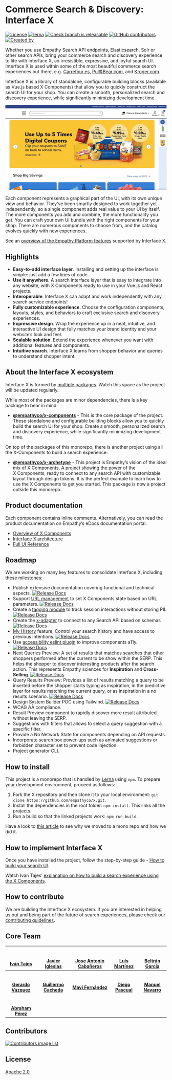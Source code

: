 # Commerce Search & Discovery: Interface X

[![License](https://img.shields.io/badge/License-Apache%202.0-blue.svg)](https://opensource.org/licenses/Apache-2.0)
[![lerna](https://img.shields.io/badge/maintained%20with-lerna-cc00ff.svg)](https://lerna.js.org/)
[![Check branch is releasable](https://github.com/empathyco/x/actions/workflows/build.yml/badge.svg?branch=main)](https://github.com/empathyco/x/actions/workflows/build.yml)
[![GitHub contributors](https://img.shields.io/github/contributors/empathyco/x.svg)](https://github.com/empathyco/x/graphs/contributors/)
[![Created by](https://img.shields.io/badge/Created%20by-Empathy.co-green)](https://www.empathy.co)

Whether you use Empathy Search API endpoints, Elasticsearch, Solr or other search APIs, bring your
commerce search and discovery experience to life with Interface X, an irresistible, expressive, and
joyful search UI. Interface X is used within some of the most beautiful commerce search experiences
out there, e.g. [Carrefour.es](https://www.carrefour.es),
[Pull&Bear.com](https://www.pullandbear.com), and [Kroger.com](https://www.kroger.com).

Interface X is a library of standalone, configurable building blocks (available as Vue.js based
X&nbsp;Components) that allow you to quickly construct the search UI for your shop. You can create a
smooth, personalized search and discovery experience, while significantly minimizing development
time.

![X Components](assets/x-components-demo.gif)

Each component represents a graphical part of the UI, with its own unique view and behavior. They’ve
been smartly designed to work together yet independently, so a single component adds real value to
your UI by itself. The more components you add and combine, the more functionality you get. You can
craft your own UI bundle with the right components for your shop. There are numerous components to
choose from, and the catalog evolves quickly with new experiences.

See an
[overview of the Empathy Platform features](https://docs.empathy.co/explore-empathy-platform/features/)
supported by Interface X.

## Highlights

- **Easy-to-add interface layer**. Installing and setting up the interface is simple: just add a few
  lines of code.
- **Use it anywhere.** A search interface layer that is easy to integrate into any website, with X
  Components ready to use in your Vue.js and React projects.
- **Interoperable**. Interface X can adapt and work independently with any search service endpoints!
- **Fully customizable experience**. Choose the configuration components, layouts, styles, and
  behaviors to craft exclusive search and discovery experiences.
- **Expressive design**. Wrap the experience up in a neat, intuitive, and interactive UI design that
  fully matches your brand identity and your website’s look and feel.
- **Scalable solution**. Extend the experience whenever you want with additional features and
  components.
- **Intuitive search**. Interface X learns from shopper behavior and queries to understand shopper
  intent.

## About the Interface X ecosystem

Interface X is formed by [multiple packages](./.github/CONTRIBUTING.md#interface-x-and-packages).
Watch this space as the project will be updated regularly.

While most of the packages are minor dependencies, there is a key package to bear in mind:

- **[@empathyco/x-components](https://github.com/empathyco/x/tree/main/packages/x-components)** -
  This is the core package of the project. These standalone and configurable building blocks allow
  you to quickly build the search UI for your shop. Create a smooth, personalized search and
  discovery experience, while significantly minimizing development time.

On top of the packages of this monorepo, there is another project using all the X-Components to
build a search experience:

- **[@empathyco/x-archetype](https://github.com/empathyco/x-archetype)** - This project is Empathy’s
  vision of the ideal mix of X&nbsp;Components. A project showing the power of the
  X&nbsp;Components, ready to connect to any search API with customizable layout through design
  tokens. It is the perfect example to learn how to use the X&nbsp;Components to get you started.
  This package is now a project outside this monorepo.

## Product documentation

Each component contains inline comments. Alternatively, you can read the product documentation on
Empathy’s eDocs documentation portal.

- [Overview of X Components](https://docs.empathy.co/explore-empathy-platform/experience-search-and-discovery/)
- [Interface X architecture](https://docs.empathy.co/develop-empathy-platform/build-search-ui/web-x-architecture/)
- [Full UI Reference](https://docs.empathy.co/develop-empathy-platform/ui-reference/)
<!--- [Frequently Asked Questions](Content to be developed for GitHub project)--->

## Roadmap

We are working on many key features to consolidate Interface X, including these milestones:

- Publish extensive documentation covering functional and technical aspects.
  [![Release Docs](https://img.shields.io/badge/Released-August%202021-brightgreen)](https://docs.empathy.co)
- Support
  [URL management](https://docs.empathy.co/develop-empathy-platform/ui-reference/components/url/) to
  set X&nbsp;Components state based on URL parameters.
  [![Release Docs](https://img.shields.io/badge/Released-November%202021-brightgreen)](https://docs.empathy.co/develop-empathy-platform/ui-reference/components/url/)
- Create a
  [tagging module](https://docs.empathy.co/develop-empathy-platform/ui-reference/components/tagging/)
  to track session interactions without storing PII.
  [![Release Docs](https://img.shields.io/badge/Released-December%202021-brightgreen)](https://docs.empathy.co/develop-empathy-platform/ui-reference/components/tagging/)
- Create the [x-adapter](https://github.com/empathyco/x/tree/main/packages/x-adapter) to connect to
  any Search API based on schemas
  [![Release Docs](https://img.shields.io/badge/Released-April%202022-brightgreen)](https://docs.empathy.co)
- [My History](https://empathy.co/blog/development-journey-my-history/) feature, Control your search
  history and have access to previous intentions.
  [![Release Docs](https://img.shields.io/badge/Released-July%202022-brightgreen)](https://empathy.co/blog/development-journey-my-history/)
- Use [accessibility eslint plugin](https://github.com/vue-a11y/eslint-plugin-vuejs-accessibility)
  to improve components a11y.
  [![Release Docs](https://img.shields.io/badge/Released-July%202022-brightgreen)](https://docs.empathy.co)
- Next Queries Preview: A set of results that matches searches that other shoppers performed after
  the current to be show within the SERP. This helps the shopper to discover interesting products
  after the search action. This represents Empathy sciences for **Inspiration** and
  **Cross-Selling**.
  [![Release Docs](https://img.shields.io/badge/Released-August%202022-brightgreen)](https://docs.empathy.co)
- Query Results Preview: Provides a list of results matching a query to be inserted before the
  shopper starts typing as inspiration, in the predictive layer for results matching the current
  query, or as inspiration in a no results scenario.
  [![Release Docs](https://img.shields.io/badge/In%20Progress-Q3%202022-yellow)](https://github.com/empathyco/x/tree/main/packages/x-tailwindcss)
- Design System Builder POC using Tailwind.
  [![Release Docs](https://img.shields.io/badge/In%20Progress-Q3%202022-yellow)](https://github.com/empathyco/x/tree/main/packages/x-tailwindcss)
- WCAG AA compliance.
- Result Preview component to rapidly discover more result attributed without leaving the SERP.
- Suggestions with filters that allows to select a query suggestion with a specific filter.
- Provide a No Network State for components depending on API requests.
- Incorporate search box power-ups such as animated suggestions or forbidden character set to
  prevent code injection.
- Project generator CLI.

## How to install

This project is a monorepo that is handled by [Lerna](https://github.com/lerna/lerna) using `npm`.
To prepare your development environment, proceed as follows:

1. Fork the X repository and then clone it to your local environment:
   `git clone https://github.com/empathyco/x.git`.
2. Install the dependencies in the root folder: `npm install`. This links all the projects.
3. Run a build so that the linked projects work: `npm run build`.

Have a look to
[this article](https://medium.com/empathyco/moving-to-a-mono-repo-part-1-the-journey-eb63efd8ef64)
to see why we moved to a mono repo and how we did it.

## How to implement Interface X

Once you have installed the project, follow the step-by-step guide -
[How to build your search UI](https://docs.empathy.co/develop-empathy-platform/build-search-ui/).

Watch Ivan Tajes’
[explanation on how to build a search experience using the X Components](https://www.youtube.com/watch?v=JjjIaQlG9aE).

## How to contribute

We are building the Interface X ecosystem. If you are interested in helping us out and being part of
the future of search experiences, please check our
[contributing guidelines](./.github/CONTRIBUTING.md).

## Core Team

| <a href="https://github.com/tajespasarela"><img src="https://avatars.githubusercontent.com/u/5759712?v=4" width="100px;" alt=""/><br /><br /><b>Iván Tajes</b></a>  | <a href="https://github.com/javieri-empathy"><img src="https://avatars.githubusercontent.com/u/68222542?v=4" width="100px;" alt=""/><br /><br /><b>Javier Iglesias</b></a> | <a href="https://github.com/joseacabaneros"><img src="https://avatars.githubusercontent.com/u/10746604?v=4" width="100px;" alt=""/><br /><br /><b>Jose Antonio Cabañeros</b></a> | <a href="https://github.com/LuisMartinez15"><img src="https://avatars.githubusercontent.com/u/6247440?v=4" width="100px;" alt=""/><br /><br /><b>Luís Martínez</b></a> |      <a href="https://github.com/tiborux"><img src="https://avatars.githubusercontent.com/u/6597815?v=4" width="100px;" alt=""/><br /><br /><b>Beltrán García</b></a>      |
| :-----------------------------------------------------------------------------------------------------------------------------------------------------------------: | :------------------------------------------------------------------------------------------------------------------------------------------------------------------------: | :------------------------------------------------------------------------------------------------------------------------------------------------------------------------------: | :--------------------------------------------------------------------------------------------------------------------------------------------------------------------: | :------------------------------------------------------------------------------------------------------------------------------------------------------------------------: |
| <a href="https://github.com/herrardo"><img src="https://avatars.githubusercontent.com/u/4663897?v=4" width="100px;" alt=""/><br /><br /><b>Gerardo Vázquez</b></a>  |  <a href="https://github.com/CachedaCodes"><img src="https://avatars.githubusercontent.com/u/7124620?v=4" width="100px;" alt=""/><br /><br /><b>Guillermo Cacheda</b></a>  |         <a href="https://github.com/mavmaf"><img src="https://avatars.githubusercontent.com/u/77147901?v=4" width="100px;" alt=""/><br /><br /><b>Mavi Fernández</b></a>         |    <a href="https://github.com/diegopf"><img src="https://avatars.githubusercontent.com/u/7504736?v=4" width="100px;" alt=""/><br /><br /><b>Diego Pascual</b></a>     | <a href="https://github.com/mnavarroespinosa"><img src="https://avatars.githubusercontent.com/u/77450928?v=4" width="100px;" alt=""/><br /><br /><b>Manuel Navarro</b></a> |
| <a href="https://github.com/ajperezbau"><img src="https://avatars.githubusercontent.com/u/75546736?v=4" width="100px;" alt=""/><br /><br /><b>Abraham Pérez</b></a> |

## Contributors

<a href="https://github.com/empathyco/x/graphs/contributors">
  <img src="https://contrib.rocks/image?repo=empathyco/x" alt="Contributors image list"/>
</a>

## License

[Apache 2.0](./LICENSE)
